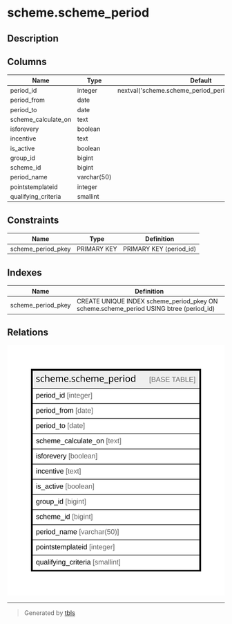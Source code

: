 # scheme.scheme_period

## Description

## Columns

| Name | Type | Default | Nullable | Children | Parents | Comment |
| ---- | ---- | ------- | -------- | -------- | ------- | ------- |
| period_id | integer | nextval('scheme.scheme_period_period_id_seq'::regclass) | false |  |  |  |
| period_from | date |  | true |  |  |  |
| period_to | date |  | true |  |  |  |
| scheme_calculate_on | text |  | true |  |  |  |
| isforevery | boolean |  | true |  |  |  |
| incentive | text |  | true |  |  |  |
| is_active | boolean |  | true |  |  |  |
| group_id | bigint |  | true |  |  |  |
| scheme_id | bigint |  | true |  |  |  |
| period_name | varchar(50) |  | true |  |  |  |
| pointstemplateid | integer |  | true |  |  |  |
| qualifying_criteria | smallint |  | true |  |  |  |

## Constraints

| Name | Type | Definition |
| ---- | ---- | ---------- |
| scheme_period_pkey | PRIMARY KEY | PRIMARY KEY (period_id) |

## Indexes

| Name | Definition |
| ---- | ---------- |
| scheme_period_pkey | CREATE UNIQUE INDEX scheme_period_pkey ON scheme.scheme_period USING btree (period_id) |

## Relations

![er](scheme.scheme_period.svg)

---

> Generated by [tbls](https://github.com/k1LoW/tbls)
